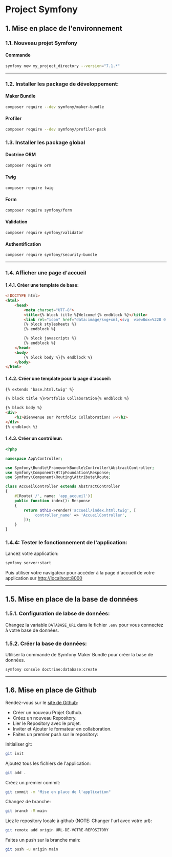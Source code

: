 # Project Symfony

## 1. Mise en place de l'environnement

### 1.1. Nouveau projet Symfony

#### Commande
```bash
symfony new my_project_directory --version="7.1.*"
```

---

### 1.2. Installer les package de développement:
#### Maker Bundle

```bash
composer require --dev symfony/maker-bundle
```

#### Profiler
```bash
composer require --dev symfony/profiler-pack
```

### 1.3. Installer les package global

#### Doctrine ORM
```bash
composer require orm
```

#### Twig
```bash
composer require twig
```

#### Form
```bash
composer require symfony/form
```

#### Validation
```
composer require symfony/validator
```

#### Authentification
```bash
composer require symfony/security-bundle
```

---

### 1.4. Afficher une page d'accueil

#### 1.4.1. Créer une template de base:
```html
<!DOCTYPE html>
<html>
    <head>
        <meta charset="UTF-8">
        <title>{% block title %}Welcome!{% endblock %}</title>
        <link rel="icon" href="data:image/svg+xml,<svg  viewBox=%220 0 128 128%22><text y=%221.2em%22 font-size=%2296%22>⚫️</text></svg>">
        {% block stylesheets %}
        {% endblock %}

        {% block javascripts %}
        {% endblock %}
    </head>
    <body>
        {% block body %}{% endblock %}
    </body>
</html>

```


#### 1.4.2. Créer une template pour la page d'accueil:
```html
{% extends 'base.html.twig' %}

{% block title %}Portfolio Collaboration{% endblock %}

{% block body %}
<div>
    <h1>Bienvenue sur Portfolio Collaboration! ✅</h1>
</div>
{% endblock %}
```


#### 1.4.3. Créer un contrôleur:
```php
<?php

namespace App\Controller;

use Symfony\Bundle\FrameworkBundle\Controller\AbstractController;
use Symfony\Component\HttpFoundation\Response;
use Symfony\Component\Routing\Attribute\Route;

class AccueilController extends AbstractController
{
    #[Route('/', name: 'app_accueil')]
    public function index(): Response
    {
        return $this->render('accueil/index.html.twig', [
            'controller_name' => 'AccueilController',
        ]);
    }
}
```
### 1.4.4: Tester le fonctionnement de l'application:
Lancez votre application:
```bash
symfony server:start
```
Puis utiliser votre navigateur pour accéder à la page d'accueil de votre application sur [http://localhost:8000](http://localhost:8000)

---

## 1.5. Mise en place de la base de données
### 1.5.1. Configuration de labse de données:
Changez la variable `DATABASE_URL` dans le fichier `.env` pour vous connectez à votre base de données.

### 1.5.2. Créer la base de données:
Utiliser la commande de Symfony Maker Bundle pour créer la base de données.
```bash
symfony console doctrine:database:create
```

---

## 1.6. Mise en place de Github
Rendez-vous sur le [site de Github](https://github.com/):
- Créer un nouveau Projet Guthub.
- Créez un nouveau Repository.
- Lier le Repository avec le projet.
- Inviter et Ajouter le formateur en collaboration.
- Faites un premier push sur le repository:

Initialiser git:
```bash
git init
```

Ajoutez tous les fichiers de l'application:
```bash
git add .
```

Créez un premier commit:
```bash
git commit -m "Mise en place de l'application"
```

Changez de branche:
```bash
git branch -M main
```

Liez le repository locale à github (NOTE: Changer l'url avec votre url):
```bash
git remote add origin URL-DE-VOTRE-REPOSITORY
```

Faites un push sur la branche main:
```bash
git push -u origin main
```
